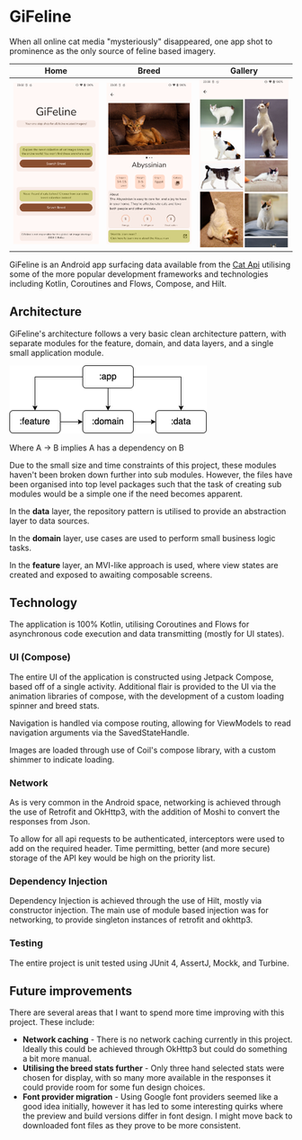 # GiFeline

When all online cat media "mysteriously" disappeared, one app shot to prominence as the only source 
of feline based imagery.

| Home                              | Breed                                 | Gallery                                 |
|-----------------------------------|---------------------------------------|-----------------------------------------|
| ![Home](readme/GiFeline-home.png) | ![Breed](readme/GiFeline-breed-1.png) | ![Gallery](readme/GiFeline-gallery.png) |

GiFeline is an Android app surfacing data available from the [Cat Api](https://thecatapi.com/) 
utilising some of the more popular development frameworks and technologies including 
Kotlin, Coroutines and Flows, Compose, and Hilt.

## Architecture
GiFeline's architecture follows a very basic clean architecture pattern, with separate modules for 
the feature, domain, and data layers, and a single small application module.

![Architecture diagram](readme/GiFeline-arch.png)

Where A → B implies A has a dependency on B

Due to the small size and time constraints of this project, these modules haven't been broken down 
further into sub modules. However, the files have been organised into top level packages such that
the task of creating sub modules would be a simple one if the need becomes apparent.

In the **data** layer, the repository pattern is utilised to provide an abstraction layer to data sources.

In the **domain** layer, use cases are used to perform small business logic tasks.

In the **feature** layer, an MVI-like approach is used, where view states are created and exposed 
to awaiting composable screens.

## Technology

The application is 100% Kotlin, utilising Coroutines and Flows for asynchronous code execution and 
data transmitting (mostly for UI states).

### UI (Compose)
The entire UI of the application is constructed using Jetpack Compose, based off of a single activity.
Additional flair is provided to the UI via the animation libraries of compose, with the development 
of a custom loading spinner and breed stats.

Navigation is handled via compose routing, allowing for ViewModels to read navigation 
arguments via the SavedStateHandle.

Images are loaded through use of Coil's compose library, with a custom shimmer to indicate loading.

### Network
As is very common in the Android space, networking is achieved through the use of Retrofit and OkHttp3,
with the addition of Moshi to convert the responses from Json.

To allow for all api requests to be authenticated, interceptors were used to add on the required header.
Time permitting, better (and more secure) storage of the API key would be high on the priority list.

### Dependency Injection
Dependency Injection is achieved through the use of Hilt, mostly via constructor injection. The main
use of module based injection was for networking, to provide singleton instances of retrofit and okhttp3.

### Testing
The entire project is unit tested using JUnit 4, AssertJ, Mockk, and Turbine.

## Future improvements
There are several areas that I want to spend more time improving with this project. These include:

- **Network caching** - There is no network caching currently in this project. Ideally this could be 
achieved through OkHttp3 but could do something a bit more manual.
- **Utilising the breed stats further** - Only three hand selected stats were chosen for display, with so
many more available in the responses it could provide room for some fun design choices.
- **Font provider migration** - Using Google font providers seemed like a good idea initially, however it
has led to some interesting quirks where the preview and build versions differ in font design. 
I might move back to downloaded font files as they prove to be more consistent.
